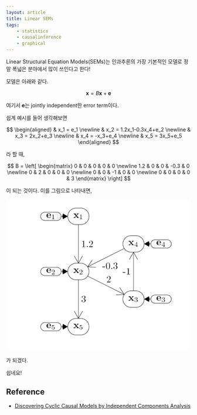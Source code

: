 ```yaml
---
layout: article
title: Linear SEMs
tags:
    - statistics
    - causalinference
    - graphical
---
```


Linear Structural Equation Models(SEMs)는 인과추론의 가장 기본적인 모델로 정말 폭넓은 분야에서 많이 쓰인다고 한다!

모델은 아래와 같다.

$$
\mathbf{x}=B\mathbf{x}+\mathbf{e}
$$

여기서 $\mathbf{e}$는 jointly independent한 error term이다.

<!--more-->

쉽계 예시를 들어 생각해보면

$$
\begin{aligned}
 & x_1 = e_1
 \newline & x_2 = 1.2x_1-0.3x_4+e_2
 \newline & x_3 = 2x_2+e_3
 \newline & x_4 = -x_3+e_4
 \newline & x_5 = 3x_5+e_5
\end{aligned}
$$

라 할 때,

$$
B = \left[
\begin{matrix}
    0 & 0 & 0 & 0 & 0
    \newline 1.2 & 0 & 0 & -0.3 & 0
    \newline 0 & 2 & 0 & 0 & 0
    \newline 0 & 0 & -1 & 0 & 0
    \newline 0 & 0 & 0 & 0 & 3
\end{matrix}
\right]
$$

이 되는 것이다. 이를 그림으로 나타내면,

![example-graph](/assets/images/linear-sems.jpg)

가 되겠다.

쉽네요!

## Reference

* <a href="https://arxiv.org/pdf/1206.3273.pdf">Discovering Cyclic Causal Models by Independent Components Analysis</a>
